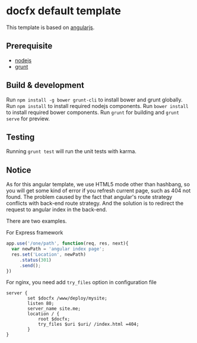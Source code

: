 # docfx default template
This template is based on [angularjs](https://angularjs.org/).

## Prerequisite
* [nodejs](https://nodejs.org/)
* [grunt](http://gruntjs.com/)

## Build & development
Run `npm install -g bower grunt-cli` to install bower and grunt globally.
Run `npm install` to install required nodejs components.
Run `bower install` to install required bower components.
Run `grunt` for building and `grunt serve` for preview.

## Testing
Running `grunt test` will run the unit tests with karma.

## Notice
As for this angular template, we use HTML5 mode other than hashbang, so you will get some kind of error if you refresh current page, such as 404 not found. 
The problem caused by the fact that angular's route strategy conflicts with back-end route strategy.
And the solution is to redirect the request to angular index in the back-end. 

There are two examples. 

For Express framework

```javascript
app.use('/one/path', function(req, res, next){
  var newPath = 'angular index page';
  res.set('Location', newPath)
     .status(301)
     .send();
})
```

For nginx, you need add `try_files` option in configuration file

```
server {
        set $docfx /www/deploy/mysite;
        listen 80;
        server_name site.me;
        location / {
            root $docfx;
            try_files $uri $uri/ /index.html =404;
        }
}
```